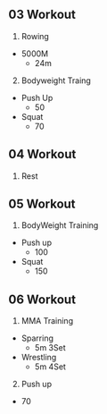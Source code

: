 ## 03 Workout
1. Rowing
  * 5000M
    - 24m
2. Bodyweight Traing
  * Push Up
    - 50
  * Squat
    - 70
## 04 Workout
1. Rest
## 05 Workout
1. BodyWeight Training 
  * Push up
    - 100
  * Squat
    - 150
## 06 Workout
1. MMA Training
  * Sparring
    - 5m 3Set
  * Wrestling
    - 5m 4Set
2. Push up
  - 70
